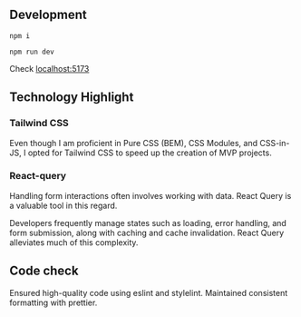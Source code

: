 

## Development


```
npm i
```

```
npm run dev
```

Check [localhost:5173](http://localhost:5173)

## Technology Highlight

### Tailwind CSS

Even though I am proficient in Pure CSS (BEM), CSS Modules, and CSS-in-JS, I opted for Tailwind CSS to speed up the creation of MVP projects.

### React-query

Handling form interactions often involves working with data. React Query is a valuable tool in this regard.

Developers frequently manage states such as loading, error handling, and form submission, along with caching and cache invalidation. React Query alleviates much of this complexity.


## Code check

Ensured high-quality code using eslint and stylelint.
Maintained consistent formatting with prettier.
